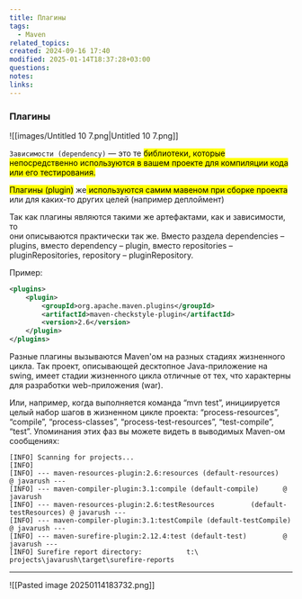 ```yaml
---
title: Плагины
tags:
  - Maven
related_topics: 
created: 2024-09-16 17:40
modified: 2025-01-14T18:37:28+03:00
questions: 
notes: 
links: 
---
```


### Плагины

![[images/Untitled 10 7.png|Untitled 10 7.png]]

`Зависимости (dependency)` — это те <mark class="hltr-yellow">библиотеки, которые непосредственно используются в вашем проекте для компиляции кода или его тестирования.  </mark>

<mark class="hltr-red">Плагины (plugin)</mark> же<mark class="hltr-yellow"> используются самим мавеном при сборке проекта</mark> или для каких-то других целей (например деплоймент)  

Так как плагины являются такими же артефактами, как и зависимости, то  
они описываются практически так же. Вместо раздела dependencies –  
plugins, вместо dependency – plugin, вместо repositories –  
pluginRepositories, repository – pluginRepository.  

Пример:

```XML
<plugins>
    <plugin>
        <groupId>org.apache.maven.plugins</groupId>
        <artifactId>maven-checkstyle-plugin</artifactId>
        <version>2.6</version>
    </plugin>
</plugins>
```

Разные плагины вызываются Maven'ом на разных стадиях жизненного цикла. Так проект, описывающей десктопное Java-приложение на swing, имеет стадии жизненного цикла отличные от тех, что характерны для разработки web-приложения (war).

Или, например, когда выполняется команда “mvn test”, инициируeтся целый набор шагов в жизненном цикле проекта: “process-resources”, “compile”, “process-classes”, “process-test-resources”, “test-compile”, “test”. Упоминания этих фаз вы можете видеть в выводимых Maven-ом сообщениях:

```Plain
[INFO] Scanning for projects...
[INFO]
[INFO] --- maven-resources-plugin:2.6:resources (default-resources)     @ javarush ---
[INFO] --- maven-compiler-plugin:3.1:compile (default-compile)      @ javarush
[INFO] --- maven-resources-plugin:2.6:testResources         (default-testResources) @ javarush ---
[INFO] --- maven-compiler-plugin:3.1:testCompile (default-testCompile)          @ javarush ---
[INFO] --- maven-surefire-plugin:2.12.4:test (default-test)         @ javarush ---
[INFO] Surefire report directory:           t:\ projects\javarush\target\surefire-reports
```


----

![[Pasted image 20250114183732.png]]